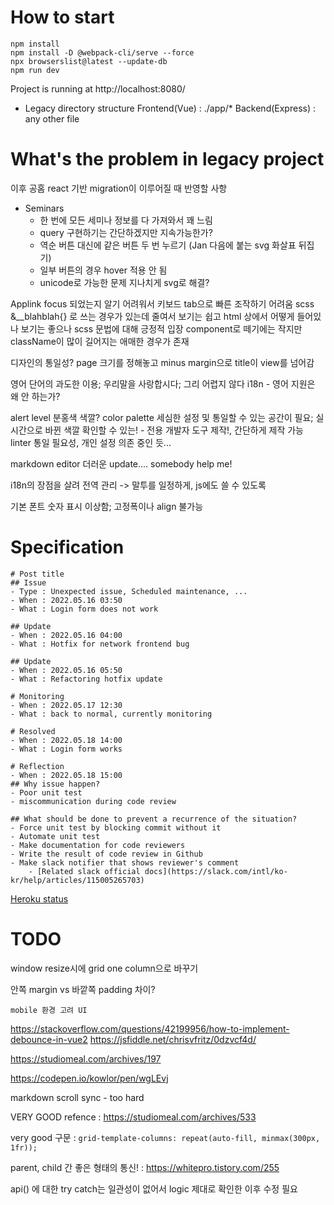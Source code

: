 # How to start
```
npm install
npm install -D @webpack-cli/serve --force
npx browserslist@latest --update-db
npm run dev
```
Project is running at http://localhost:8080/

- Legacy directory structure
Frontend(Vue) : ./app/*
Backend(Express) : any other file
# What's the problem in legacy project
이후 공홈 react 기반 migration이 이루어질 때 반영할 사항
- Seminars
    - 한 번에 모든 세미나 정보를 다 가져와서 꽤 느림
    - query 구현하기는 간단하겠지만 지속가능한가?
    - 역순 버튼 대신에 같은 버튼 두 번 누르기 (Jan 다음에 붙는 svg 화살표 뒤집기)
    - 일부 버튼의 경우 hover 적용 안 됨
    - unicode로 가능한 문제 지나치게 svg로 해결?

Applink focus 되었는지 알기 어려워서 키보드 tab으로 빠른 조작하기 어려움 
scss &__blahblah{} 로 쓰는 경우가 있는데 줄여서 보기는 쉽고 html 상에서 어떻게 들어있나 보기는 좋으나 
scss 문법에 대해 긍정적 입장
component로 떼기에는 작지만 className이 많이 길어지는 애매한 경우가 존재

디자인의 통일성? page 크기를 정해놓고 minus margin으로 title이 view를 넘어감

영어 단어의 과도한 이용; 우리말을 사랑합시다; 그리 어렵지 않다
i18n - 영어 지원은 왜 안 하는가?

alert level 분홍색 색깔?
color palette 세심한 설정 및 통일할 수 있는 공간이 필요; 실시간으로 바뀐 색깔 확인할 수 있는! - 전용 개발자 도구 제작!, 간단하게 제작 가능 
linter 통일 필요성, 개인 설정 의존 중인 듯...

markdown editor 더러운 update.... somebody help me!

i18n의 장점을 살려 전역 관리 -> 말투를 일정하게, js에도 쓸 수 있도록

기본 폰트 숫자 표시 이상함; 고정폭이나 align 불가능
# Specification
```
# Post title
## Issue
- Type : Unexpected issue, Scheduled maintenance, ...
- When : 2022.05.16 03:50
- What : Login form does not work

## Update
- When : 2022.05.16 04:00
- What : Hotfix for network frontend bug

## Update
- When : 2022.05.16 05:50
- What : Refactoring hotfix update

# Monitoring
- When : 2022.05.17 12:30
- What : back to normal, currently monitoring

# Resolved
- When : 2022.05.18 14:00
- What : Login form works

# Reflection
- When : 2022.05.18 15:00
## Why issue happen?
- Poor unit test
- miscommunication during code review

## What should be done to prevent a recurrence of the situation?
- Force unit test by blocking commit without it
- Automate unit test
- Make documentation for code reviewers
- Write the result of code review in Github
- Make slack notifier that shows reviewer's comment 
    - [Related slack official docs](https://slack.com/intl/ko-kr/help/articles/115005265703)
```
[Heroku status](https://status.heroku.com/incidents/2090)

# TODO
window resize시에 grid one column으로 바꾸기

안쪽 margin vs 바깥쪽 padding 차이?

`mobile 환경 고려 UI`

https://stackoverflow.com/questions/42199956/how-to-implement-debounce-in-vue2
https://jsfiddle.net/chrisvfritz/0dzvcf4d/

https://studiomeal.com/archives/197

https://codepen.io/kowlor/pen/wgLEvj

markdown scroll sync - too hard

VERY GOOD refence : https://studiomeal.com/archives/533

very good 구문 : `grid-template-columns: repeat(auto-fill, minmax(300px, 1fr));`

parent, child 간 좋은 형태의 통신! : https://whitepro.tistory.com/255

api() 에 대한 try catch는 일관성이 없어서 logic 제대로 확인한 이후 수정 필요